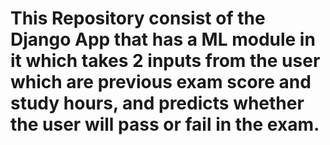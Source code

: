 # This Repository consist of the Django App that has a ML module in it which takes 2 inputs from the user which are previous exam score and study hours, and predicts whether the user will pass or fail in the exam.
